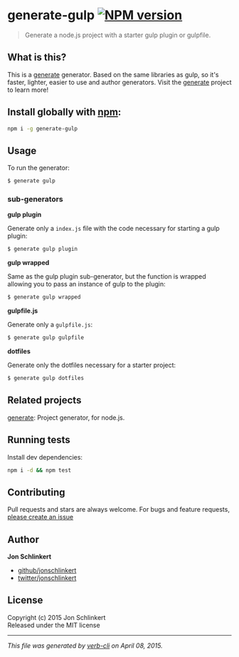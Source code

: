 # generate-gulp [![NPM version](https://badge.fury.io/js/generate-gulp.svg)](http://badge.fury.io/js/generate-gulp)

> Generate a node.js project with a starter gulp plugin or gulpfile.

## What is this?

This is a [generate] generator. Based on the same libraries as gulp, so it's faster, lighter, easier to use and author generators. Visit the [generate] project to learn more!

## Install globally with [npm](npmjs.org):

```bash
npm i -g generate-gulp
```

## Usage

To run the generator:

```js
$ generate gulp
```

### sub-generators

**gulp plugin**

Generate only a `index.js` file with the code necessary for starting a gulp plugin:

```js
$ generate gulp plugin
```

**gulp wrapped**

Same as the gulp plugin sub-generator, but the function is wrapped allowing you to pass an instance of gulp to the plugin:

```js
$ generate gulp wrapped
```

**gulpfile.js**

Generate only a `gulpfile.js`:

```js
$ generate gulp gulpfile
```

**dotfiles**

Generate only the dotfiles necessary for a starter project:

```js
$ generate gulp dotfiles
```


## Related projects
[generate](https://github.com/generate/generate): Project generator, for node.js.  

## Running tests
Install dev dependencies:

```bash
npm i -d && npm test
```

## Contributing
Pull requests and stars are always welcome. For bugs and feature requests, [please create an issue](https://github.com/jonschlinkert/generate-gulp/issues)

## Author

**Jon Schlinkert**

+ [github/jonschlinkert](https://github.com/jonschlinkert)
+ [twitter/jonschlinkert](http://twitter.com/jonschlinkert) 

## License
Copyright (c) 2015 Jon Schlinkert  
Released under the MIT license

***

_This file was generated by [verb-cli](https://github.com/assemble/verb-cli) on April 08, 2015._

[generate]: https://github.com/generate/generate
